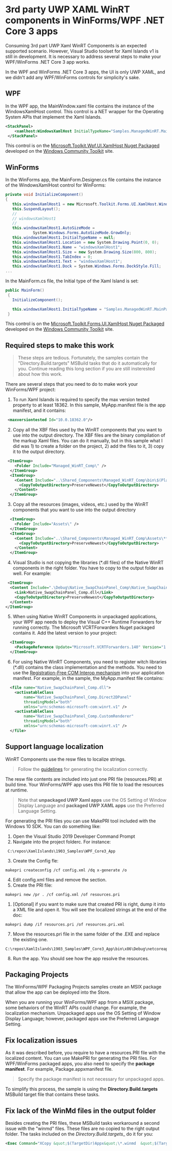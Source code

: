 ﻿# 3rd party UWP XAML WinRT components in WinForms/WPF .NET Core 3 apps 

Consuming 3rd part UWP Xaml WinRT Components is an expected supported scenario. However, Visual Studio toolset for Xaml Islands v1 is still in development. It is necessary to address several steps to make your WPF/WinForms .NET Core 3 app works.

In the WPF and WinForms .NET Core 3 apps, the UI is only UWP XAML, and we didn't add any WPF/WinForms controls for simplicity's sake. 

## WPF
In the WPF app, the MainWindow.xaml file contains the instance of the WindowsXamlHost control. This control is a NET wrapper for the Operating System APIs that implement the Xaml Islands.
```XML
<StackPanel>
    <xamlhost:WindowsXamlHost InitialTypeName="Samples.ManagedWinRT.MainPage" />
 </StackPanel>
```
 This control is on the [Microsoft.Toolkit.Wpf.UI.XamlHost Nuget Packaged](https://www.nuget.org/packages/Microsoft.Toolkit.Wpf.UI.XamlHost/6.0.0-preview6.4) developed on the [Windows Community Toolkit](https://github.com/windows-toolkit/Microsoft.Toolkit.Win32) site.

## WinForms

 In the WinForms app, the MainForm.Designer.cs file contains the instance of the WindowsXamlHost control for WinForms:
 
 ```C#
 private void InitializeComponent()
 {
    this.windowsXamlHost1 = new Microsoft.Toolkit.Forms.UI.XamlHost.WindowsXamlHost();
    this.SuspendLayout();
    // 
    // windowsXamlHost1
    // 
    this.windowsXamlHost1.AutoSizeMode =
             System.Windows.Forms.AutoSizeMode.GrowOnly;
    this.windowsXamlHost1.InitialTypeName = null;
    this.windowsXamlHost1.Location = new System.Drawing.Point(0, 0);
    this.windowsXamlHost1.Name = "windowsXamlHost1";
    this.windowsXamlHost1.Size = new System.Drawing.Size(800, 800);
    this.windowsXamlHost1.TabIndex = 0;
    this.windowsXamlHost1.Text = "windowsXamlHost1";
    this.windowsXamlHost1.Dock = System.Windows.Forms.DockStyle.Fill;
...
 ```
 
 In the MainForm.cs file, the Initial type of the Xaml Island is set:

 ```C#
public MainForm()
  {
    InitializeComponent();

    this.windowsXamlHost1.InitialTypeName = "Samples.ManagedWinRT.MainPage";
  }
```

This control is on the [Microsoft.Toolkit.Forms.UI.XamlHost Nuget Packaged](https://www.nuget.org/packages/Microsoft.Toolkit.Forms.UI.XamlHost/6.0.0-preview6.4) developed on the [Windows Community Toolkit](https://github.com/windows-toolkit/Microsoft.Toolkit.Win32) site.


 ## Required steps to make this work

 >These steps are tedious. Fortunately, the samples contain the "Directory.Build.targets" MSBuild tasks that do it automatically for you. Continue reading this long section if you are still insterested about how this work.
 
 There are several steps that you need to do to make work your WinForms/WPF project:

  1. To run Xaml Islands is required to specify the max version tested property to at least 18362. In this sample, MyApp.manifest file is the app manifest, and it contains:

  ```xml
   <maxversiontested Id="10.0.18362.0"/>
   ```

 2. Copy all the XBF files used by the WinRT components that you want to use into the output directory. The XBF files are the binary compilation of the markup Xaml files. You can do it manually, but in this sample what I did was 1) to create a folder on the project, 2) add the files to it, 3) copy it to the output directory.

```xml
 <ItemGroup>
    <Folder Include="Managed_WinRT_Comp\" />
  </ItemGroup>
  <ItemGroup>
    <Content Include="..\Shared_Components\Managed_WinRT_Comp\bin\$(PlatformName)\$(ConfigurationName)\**\*.xbf" LinkBase="Managed_WinRT_Comp">
      <CopyToOutputDirectory>PreserveNewest</CopyToOutputDirectory>
    </Content>
  </ItemGroup>
  ```
3. Copy all  the resources (images, videos, etc.) used by the WinRT components that you want to use into the output directory
```xml
  <ItemGroup>
    <Folder Include="Assets\" />
  </ItemGroup>
  <ItemGroup>
    <Content Include="..\Shared_Components\Managed_WinRT_Comp\Assets\**" LinkBase="Assets">
      <CopyToOutputDirectory>PreserveNewest</CopyToOutputDirectory>
    </Content>
  </ItemGroup>
  ```


  4. Visual Studio is not copying the libraries (*.dll files) of the Native WinRT components in the right folder. You have to copy to the output folder as well. For example:
  ```xml
   <ItemGroup>
    <Content Include=".\Debug\Native_SwapChainPanel_Comp\Native_SwapChainPanel_Comp.dll">
      <Link>Native_SwapChainPanel_Comp.dll</Link>
      <CopyToOutputDirectory>PreserveNewest</CopyToOutputDirectory>
    </Content>
  </ItemGroup>
  ```
  5. When using Native WinRT Components in unpackaged applications, your WPF app needs to deploy the Visual C++ Runtime Forwarders for running correctly. The Microsoft VCRTForwarders Nuget packaged contains it. Add the latest version to your project:

```xml
  <ItemGroup>
    <PackageReference Update="Microsoft.VCRTForwarders.140" Version="1.0.1-rc" />
  </ItemGroup>
```

6. For using Native WinRT Components, you need to register witch libraries (*.dll) contains the class implementation and the methods.  You need to use the [Registration-Free COM Interop mechanism](https://blogs.windows.com/windowsdeveloper/2019/04/30/enhancing-non-packaged-desktop-apps-using-windows-runtime-components/#Ttthb9vgHSs8G8YA.97) into your application manifest. For example, in the sample,  the MyApp.manifest file contains:  

```xml
  <file name="Native_SwapChainPanel_Comp.dll">
    <activatableClass
        name="Native_SwapChainPanel_Comp.Direct2DPanel"
        threadingModel="both"
        xmlns="urn:schemas-microsoft-com:winrt.v1" />
    <activatableClass
        name="Native_SwapChainPanel_Comp.CustomRenderer"
        threadingModel="both"
        xmlns="urn:schemas-microsoft-com:winrt.v1" />
  </file>
  ```
  
## Support language localization

WinRT Components use the resw files to localize strings. 
>Follow the [guidelines](https://docs.microsoft.com/en-us/windows/uwp/app-resources/localize-strings-ui-manifest) for generating the localization correctly.  

The resw file contents are included into just one PRI file (resources.PRI) at build time. Your WinForms/WPF app uses this PRI file to load the resources at runtime.

>Note that __unpackaged UWP Xaml apps__ use the OS Setting of Window Display Language and __packaged UWP XAML apps__ use the Preferred Language Setting.

For generating the PRI files you can use MakePRI tool included with the Windows 10 SDK. You can do something like:

1. Open the Visual Studio 2019 Developer Command Prompt
2. Navigate into the project folderc. For instance:
```
 C:\repos\XamlIslands\1903_Samples\WPF_Core3_App
```

3. Create the Config fle: 
```
makepri createconfig /cf config.xml /dq x-generate /o
```

4. Edit config.xml files and remove the <packaging> section.
5. Create the PRI file: 
```
makepri new /pr . /cf config.xml /of resources.pri
```

1. [Optional] if you want to make sure that created PRI is right, dump it into a XML file and open it. You will see the localized strings at the end of the doc:

```				
makepri dump /if resources.pri /of resources.pri.xml
```

7. Move the resources.pri file in the same folder of the .EXE and replace the existing one.

```
C:\repos\XamlIslands\1903_Samples\WPF_Core3_App\bin\x86\Debug\netcoreapp3.0
```

8. Run the app. You should see how the app resolve the resources.
   

## Packaging Projects

The WinForms/WPF Packaging Projects samples create an MSIX package that allow the app can be deployed into the Store. 

When you are running your WinForms/WPF app from a MSIX package, some behaviors of the WinRT APIs could change. For example, the localization mechanism. Unpackaged apps use the OS Setting of Window Display Language; however, packaged apps use the Preferred Language Setting.

## Fix localization issues 

As it was described before, you require to have a resources.PRI file with the localized content. You can use MakePRI for generating the PRI files. For WPF/WinForms packaged apps, you also need to specify the __package manifest__. For example, Package.appxmanifest file. 

>Specify the package manifest is not necessary for unpackaged apps.

To simplify this process, the sample is using the __Directory.Build.targets__ MSBuild target file that contains these tasks. 


## Fix lack of the WinMd files in the output folder 

Besides creating the PRI files, these MSBuild tasks workaround a second issue with the "winmd" files. These files are no copied to the right output folder. The tasks included on the _Directory.Build.targets__ do it for you:

```xml
<Exec Command="XCopy &quot;$(TargetDir)Appx&quot;\*.winmd  &quot;$(TargetDir)Appx\$(SolutionName)&quot;\ /Y /F" />
```


 